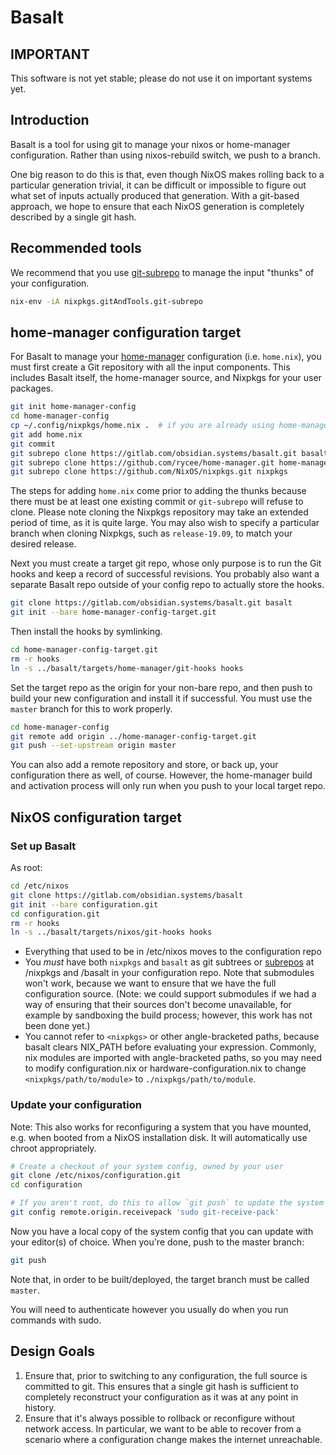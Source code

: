 # Basalt

## IMPORTANT

This software is not yet stable; please do not use it on important systems yet.

## Introduction

Basalt is a tool for using git to manage your nixos or home-manager
configuration.  Rather than using nixos-rebuild switch, we push to a branch.

One big reason to do this is that, even though NixOS makes rolling back to a
particular generation trivial, it can be difficult or impossible to figure out
what set of inputs actually produced that generation.  With a git-based
approach, we hope to ensure that each NixOS generation is completely described
by a single git hash.

## Recommended tools

We recommend that you use
[git-subrepo](https://github.com/ingydotnet/git-subrepo) to manage the input
"thunks" of your configuration.

```bash
nix-env -iA nixpkgs.gitAndTools.git-subrepo
```

## home-manager configuration target

For Basalt to manage your [home-manager](https://github.com/rycee/home-manager)
configuration (i.e. `home.nix`), you must first create a Git repository with all
the input components.  This includes Basalt itself, the home-manager source, and
Nixpkgs for your user packages.

```bash
git init home-manager-config
cd home-manager-config
cp ~/.config/nixpkgs/home.nix .  # if you are already using home-manager
git add home.nix
git commit
git subrepo clone https://gitlab.com/obsidian.systems/basalt.git basalt
git subrepo clone https://github.com/rycee/home-manager.git home-manager
git subrepo clone https://github.com/NixOS/nixpkgs.git nixpkgs
```

The steps for adding `home.nix` come prior to adding the thunks because there
must be at least one existing commit or `git-subrepo` will refuse to clone.
Please note cloning the Nixpkgs repository may take an extended period of time,
as it is quite large.  You may also wish to specify a particular branch when
cloning Nixpkgs, such as `release-19.09`, to match your desired release.

Next you must create a target git repo, whose only purpose is to run the Git
hooks and keep a record of successful revisions.  You probably also want a
separate Basalt repo outside of your config repo to actually store the hooks.

```bash
git clone https://gitlab.com/obsidian.systems/basalt.git basalt
git init --bare home-manager-config-target.git
```

Then install the hooks by symlinking.

```bash
cd home-manager-config-target.git
rm -r hooks
ln -s ../basalt/targets/home-manager/git-hooks hooks
```

Set the target repo as the origin for your non-bare repo, and then push to build
your new configuration and install it if successful.  You must use the `master`
branch for this to work properly.

```bash
cd home-manager-config
git remote add origin ../home-manager-config-target.git
git push --set-upstream origin master
```

You can also add a remote repository and store, or back up, your configuration
there as well, of course.  However, the home-manager build and activation
process will only run when you push to your local target repo.

## NixOS configuration target

### Set up Basalt

As root:

```bash
cd /etc/nixos
git clone https://gitlab.com/obsidian.systems/basalt
git init --bare configuration.git
cd configuration.git
rm -r hooks
ln -s ../basalt/targets/nixos/git-hooks hooks
```

* Everything that used to be in /etc/nixos moves to the configuration repo
* You *must* have both `nixpkgs` and `basalt` as git subtrees or [subrepos](https://github.com/ingydotnet/git-subrepo) at /nixpkgs and /basalt  in your configuration repo.  Note that submodules won't work, because we want to ensure that we have the full configuration source.  (Note: we could support submodules if we had a way of ensuring that their sources don't become unavailable, for example by sandboxing the build process; however, this work has not been done yet.)
* You cannot refer to `<nixpkgs>` or other angle-bracketed paths, because basalt clears NIX_PATH before evaluating your expression.  Commonly, nix modules are imported with angle-bracketed paths, so you may need to modify configuration.nix or hardware-configuration.nix to change `<nixpkgs/path/to/module>` to `./nixpkgs/path/to/module`.

### Update your configuration

Note: This also works for reconfiguring a system that you have mounted, e.g. when booted from a NixOS installation disk.  It will automatically use chroot appropriately.

```bash
# Create a checkout of your system config, owned by your user
git clone /etc/nixos/configuration.git
cd configuration

# If you aren't root, do this to allow `git push` to update the system config, with proper authorization
git config remote.origin.receivepack 'sudo git-receive-pack'
```

Now you have a local copy of the system config that you can update with your editor(s) of choice.  When you're done, push to the master branch:

```bash
git push
```

Note that, in order to be built/deployed, the target branch must be called `master`.

You will need to authenticate however you usually do when you run commands with sudo.

## Design Goals

1. Ensure that, prior to switching to any configuration, the full source is committed to git.  This ensures that a single git hash is sufficient to completely reconstruct your configuration as it was at any point in history.
1. Ensure that it's always possible to rollback or reconfigure without network access.  In particular, we want to be able to recover from a scenario where a configuration change makes the internet unreachable.
